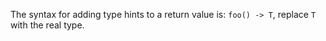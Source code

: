 The syntax for adding type hints to a return value is: `foo() -> T`, replace `T` with the real type.
